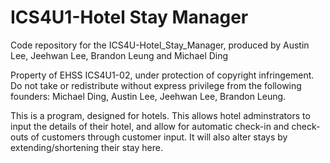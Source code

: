 # ICS4U1-Hotel Stay Manager
Code repository for the ICS4U-Hotel_Stay_Manager, produced by Austin Lee, Jeehwan Lee, Brandon Leung and Michael Ding

Property of EHSS ICS4U1-02, under protection of copyright infringement. Do not take or redistribute without express privilege from the following founders:
Michael Ding, Austin Lee, Jeehwan Lee, Brandon Leung.

This is a program, designed for hotels. This allows hotel adminstrators to input the details of their hotel, and allow for automatic check-in and check-outs of customers through customer input. It will also alter stays by extending/shortening their stay here.

